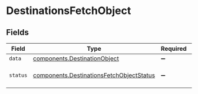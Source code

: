 # DestinationsFetchObject


## Fields

| Field                                                                                            | Type                                                                                             | Required                                                                                         | Description                                                                                      | Example                                                                                          |
| ------------------------------------------------------------------------------------------------ | ------------------------------------------------------------------------------------------------ | ------------------------------------------------------------------------------------------------ | ------------------------------------------------------------------------------------------------ | ------------------------------------------------------------------------------------------------ |
| `data`                                                                                           | [components.DestinationObject](../../models/shared/destinationobject.md)                         | :heavy_minus_sign:                                                                               | N/A                                                                                              |                                                                                                  |
| `status`                                                                                         | [components.DestinationsFetchObjectStatus](../../models/shared/destinationsfetchobjectstatus.md) | :heavy_minus_sign:                                                                               | Outcome of the operation.                                                                        | success                                                                                          |